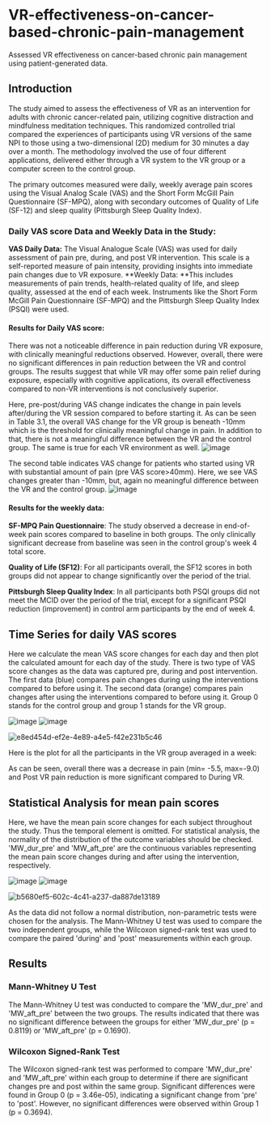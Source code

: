 # VR-effectiveness-on-cancer-based-chronic-pain-management
Assessed VR effectiveness on cancer-based chronic pain management using patient-generated data.

## Introduction
The study aimed to assess the effectiveness of VR as an intervention for adults with chronic cancer-related pain, utilizing cognitive distraction and mindfulness meditation techniques. This randomized controlled trial compared the experiences of participants using VR versions of the same NPI to those using a two-dimensional (2D) medium for 30 minutes a day over a month. The methodology involved the use of four different applications, delivered either through a VR system to the VR group or a computer screen to the control group. 

The primary outcomes measured were daily, weekly average pain scores using the Visual Analog Scale (VAS) and the Short Form McGill Pain Questionnaire (SF-MPQ), along with secondary outcomes of Quality of Life (SF-12) and sleep quality (Pittsburgh Sleep Quality Index).

### Daily VAS score Data and Weekly Data in the Study:
**VAS Daily Data:** The Visual Analogue Scale (VAS) was used for daily assessment of pain pre, during, and post VR intervention. This scale is a self-reported measure of pain intensity, providing insights into immediate pain changes due to VR exposure.
**Weekly Data: **This includes measurements of pain trends, health-related quality of life, and sleep quality, assessed at the end of each week. Instruments like the Short Form McGill Pain Questionnaire (SF-MPQ) and the Pittsburgh Sleep Quality Index (PSQI) were used.

#### Results for Daily VAS score:
There was not a noticeable difference in pain reduction during VR exposure, with clinically meaningful reductions observed. However, overall, there were no significant differences in pain reduction between the VR and control groups. The results suggest that while VR may offer some pain relief during exposure, especially with cognitive applications, its overall effectiveness compared to non-VR interventions is not conclusively superior.

Here, pre-post/during VAS change indicates the change in pain levels after/during the VR session compared to before starting it. As can be seen in Table 3.1, the overall VAS change for the VR group is beneath -10mm which is the threshold for clinically meaningful change in pain. In addition to that, there is not a meaningful difference between the VR and the control group. The same is true for each VR environment as well.
![image](https://github.com/user-attachments/assets/598628a9-a9dc-491d-a227-08ebb304cc09)

The second table indicates VAS change for patients who started using VR with substantial amount of pain (pre VAS score>40mm). Here, we see VAS changes greater than -10mm, but, again no meaningful difference between the VR and the control group.
![image](https://github.com/user-attachments/assets/0a010c32-8e15-4a36-85ee-c66579c6c42b)


#### Results for the weekly data:
**SF-MPQ Pain Questionnaire**: The study observed a decrease in end-of-week pain scores compared to baseline in both groups. The only clinically significant decrease from baseline was seen in the control group's week 4 total score. 

**Quality of Life (SF12)**: For all participants overall, the SF12 scores in both groups did not appear to change significantly over the period of the trial.

**Pittsburgh Sleep Quality Index**: In all participants both PSQI groups did not meet the MCID over the period of the trial, except for a significant PSQI reduction (improvement) in control arm participants by the end of week 4.

## Time Series for daily VAS scores
Here we calculate the mean VAS score changes for each day and then plot the calculated amount for each day of the study. There is two type of VAS score changes as the data was captured pre, during and post intervention. The first data (blue) compares pain changes during using the interventions compared to before using it. The second data (orange) compares pain changes after using the interventions compared to before using it. Group 0 stands for the control group and group 1 stands for the VR group.

![image](https://github.com/user-attachments/assets/82c82f28-5a7f-4fe6-8881-b508ac1ec4b4)
![image](https://github.com/user-attachments/assets/7b7ee183-f359-4cd8-9e0e-a0fa50f2fb7f)

![e8ed454d-ef2e-4e89-a4e5-f42e231b5c46](https://github.com/user-attachments/assets/bf07e05d-7058-4832-b6e8-ce8317ea2d5f)

 
Here is the plot for all the participants in the VR group averaged in a week:
 
As can be seen, overall there was a decrease in pain (min= -5.5, max=-9.0) and Post VR pain reduction is more significant compared to During VR.
## Statistical Analysis for mean pain scores 
Here, we have the mean pain score changes for each subject throughout the study. Thus the temporal element is omitted. For statistical analysis, the normality of the distribution of the outcome variables should be checked. 'MW_dur_pre' and 'MW_aft_pre' are the continuous variables representing the mean pain score changes during and after using the intervention, respectively.

![image](https://github.com/user-attachments/assets/fa74dd5a-5694-4497-8a3b-ad3145c50983)  ![image](https://github.com/user-attachments/assets/d6d49c21-a473-4f1b-bd82-ded8507d4dc2)

![b5680ef5-602c-4c41-a237-da887de13189](https://github.com/user-attachments/assets/33c7a85f-815a-4f8b-9b2f-4df2d1ddeb8c)


As the data did not follow a normal distribution, non-parametric tests were chosen for the analysis. The Mann-Whitney U test was used to compare the two independent groups, while the Wilcoxon signed-rank test was used to compare the paired 'during' and 'post' measurements within each group. 

## Results
### Mann-Whitney U Test
The Mann-Whitney U test was conducted to compare the 'MW_dur_pre' and 'MW_aft_pre' between the two groups. The results indicated that there was no significant difference between the groups for either 'MW_dur_pre' (p = 0.8119) or 'MW_aft_pre' (p = 0.1690).

### Wilcoxon Signed-Rank Test
The Wilcoxon signed-rank test was performed to compare 'MW_dur_pre' and 'MW_aft_pre' within each group to determine if there are significant changes pre and post within the same group. Significant differences were found in Group 0 (p = 3.46e-05), indicating a significant change from 'pre' to 'post'. However, no significant differences were observed within Group 1 (p = 0.3694).

